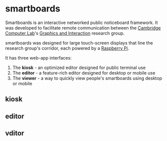 # smartboards

Smartboards is an interactive networked public noticeboard framework. It was developed to facilitate remote communication between the [Cambridge Computer Lab](http://www.cl.cam.ac.uk/)'s [Graphics and Interaction](http://www.cl.cam.ac.uk/research/rainbow/) research group.

smartboards was designed for large touch-screen displays that line the research group's corridor, each powered by a [Raspberry Pi](http://www.raspberrypi.org/).

It has three web-app interfaces:

1. The **kiosk** - an optimized editor designed for public terminal use
2. The **editor** - a feature-rich editor designed for desktop or mobile use
3. The **viewer** - a way to quickly view people's smartboards using desktop or mobile

## kiosk

## editor

## vditor